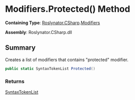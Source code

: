 # Modifiers\.Protected\(\) Method

**Containing Type**: [Roslynator.CSharp](../../README.md)\.[Modifiers](../README.md)

**Assembly**: Roslynator\.CSharp\.dll

## Summary

Creates a list of modifiers that contains "protected" modifier\.

```csharp
public static SyntaxTokenList Protected()
```

### Returns

[SyntaxTokenList](https://docs.microsoft.com/en-us/dotnet/api/microsoft.codeanalysis.syntaxtokenlist)

